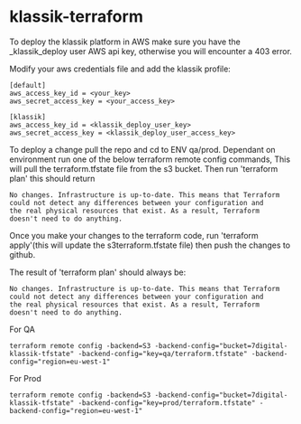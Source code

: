 # klassik-terraform

To deploy the klassik platform in AWS make sure you have the _klassik_deploy user AWS api key, otherwise you will encounter a 403 error.

Modify your aws credentials file and add the klassik profile:

```
[default]
aws_access_key_id = <your_key>
aws_secret_access_key = <your_access_key>

[klassik]
aws_access_key_id = <klassik_deploy_user_key>
aws_secret_access_key = <klassik_deploy_user_access_key>
```

To deploy a change pull the repo and cd to ENV qa/prod. Dependant on environment run one of the below terraform remote config commands, This will pull the terraform.tfstate file from the s3 bucket. Then run 'terraform plan' this should return
```
No changes. Infrastructure is up-to-date. This means that Terraform
could not detect any differences between your configuration and
the real physical resources that exist. As a result, Terraform
doesn't need to do anything.
```
Once you make your changes to the terraform code, run 'terraform apply'(this will update the s3terraform.tfstate file) then push the changes to github.

The result of 'terraform plan' should always be:
```
No changes. Infrastructure is up-to-date. This means that Terraform
could not detect any differences between your configuration and
the real physical resources that exist. As a result, Terraform
doesn't need to do anything.
```

For QA
```
terraform remote config -backend=S3 -backend-config="bucket=7digital-klassik-tfstate" -backend-config="key=qa/terraform.tfstate" -backend-config="region=eu-west-1"
```
For Prod
```
terraform remote config -backend=S3 -backend-config="bucket=7digital-klassik-tfstate" -backend-config="key=prod/terraform.tfstate" -backend-config="region=eu-west-1"
```
